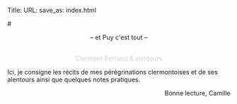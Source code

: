 Title:
URL:
save_as: index.html

[comment]: <> (<div style="text-align: center; color: DodgerBlue;">• Actu • Food & drink • City guide • Shopping • Pratique • Escapades •</div>)
#<div style="text-align: center;">– et Puy c'est tout –</div>
<div><br></div>
<div style="text-align: center; color: LightGray;">Clermont-Ferrand & alentours</div>


Ici, je consigne les récits de mes pérégrinations clermontoises et de ses alentours ainsi que quelques notes pratiques.

<div style="text-align: right;">Bonne lecture, Camille</div>